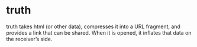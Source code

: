 # truth

truth takes html (or other data), compresses it into a URL fragment, and provides a link that can be shared. When it is opened, it inflates that data on the receiver’s side.

